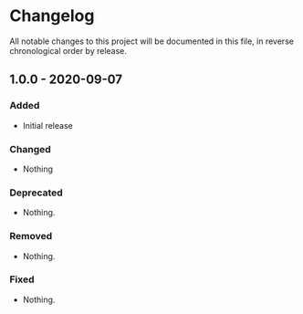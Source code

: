 # Changelog

All notable changes to this project will be documented in this file, in reverse chronological order by release.

## 1.0.0 - 2020-09-07

### Added

- Initial release

### Changed

- Nothing

### Deprecated

- Nothing.

### Removed

- Nothing.

### Fixed

- Nothing.
